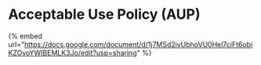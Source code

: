 # Acceptable Use Policy (AUP)

{% embed url="https://docs.google.com/document/d/1j7MSd2ivUbhoVU0Hel7ciFt6obiKZOvoYWIBEMLK3Jo/edit?usp=sharing" %}
